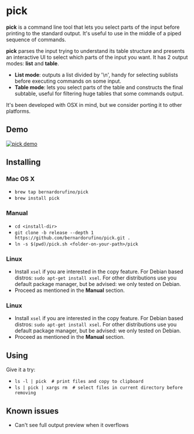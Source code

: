 # pick
**pick** is a command line tool that lets you select parts of the input before printing to the standard output. It's useful to use in the middle of a piped sequence of commands.

**pick** parses the input trying to understand its table structure and presents an interactive UI to select which parts of the input you want. It has 2 output modes: **list** and **table**.

- **List mode**: outputs a list divided by '\n', handy for selecting sublists before executing commands on some input.
- **Table mode**: lets you select parts of the table and constructs the final subtable, useful for filtering huge tables that some commands output.

It's been developed with OSX in mind, but we consider porting it to other platforms.

## Demo

[![pick demo](http://img.youtube.com/vi/zH6DeXg5-TQ/0.jpg)](https://www.youtube.com/watch?v=zH6DeXg5-TQ)

## Installing

### Mac OS X
* `brew tap bernardorufino/pick`
* `brew install pick`

### Manual
* `cd <install-dir>`
* `git clone -b release --depth 1 https://github.com/bernardorufino/pick.git .`
* `ln -s $(pwd)/pick.sh <folder-on-your-path>/pick`

### Linux
* Install `xsel` if you are interested in the copy feature. For Debian based distros: `sudo apt-get install xsel`. For other distributions use you default package manager, but be advised: we only tested on Debian.
* Proceed as mentioned in the **Manual** section.

### Linux
* Install `xsel` if you are interested in the copy feature. For Debian based distros: `sudo apt-get install xsel`. For other distributions use you default package manager, but be advised: we only tested on Debian.
* Proceed as mentioned in the **Manual** section.

## Using
Give it a try:
* `ls -l | pick  # print files and copy to clipboard`
* `ls | pick | xargs rm  # select files in current directory before removing`

## Known issues
* Can't see full output preview when it overflows

